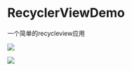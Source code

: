 # RecyclerViewDemo
一个简单的recycleview应用

![](http://omvbl46i3.bkt.clouddn.com/17-4-26/74577940-file_1493178263332_592b.gif)

![](http://omvbl46i3.bkt.clouddn.com/17-4-26/30175906-file_1493178751607_87ab.gif)
